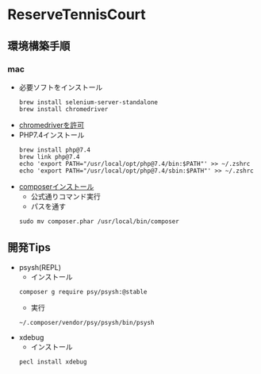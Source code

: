 # ReserveTennisCourt
## 環境構築手順
### mac
- 必要ソフトをインストール
  ```
  brew install selenium-server-standalone
  brew install chromedriver
  ```
- [chromedriverを許可](https://qiita.com/apukasukabian/items/77832dd42e85ab7aa568)
- PHP7.4インストール
  ```
  brew install php@7.4
  brew link php@7.4
  echo 'export PATH="/usr/local/opt/php@7.4/bin:$PATH"' >> ~/.zshrc
  echo 'export PATH="/usr/local/opt/php@7.4/sbin:$PATH"' >> ~/.zshrc
  ```
- [composerインストール](https://getcomposer.org/download/)
  - 公式通りコマンド実行
  - パスを通す
  ```
  sudo mv composer.phar /usr/local/bin/composer
  ```

## 開発Tips
- psysh(REPL)
  - インストール
  ```
  composer g require psy/psysh:@stable
  ```
  - 実行
  ```
  ~/.composer/vendor/psy/psysh/bin/psysh  
  ```
- xdebug
  - インストール
  ```
  pecl install xdebug
  ```
  